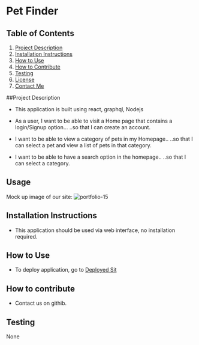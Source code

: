 # Pet Finder

## Table of Contents
1. [Project Description](#project-description)
2. [Installation Instructions](#installation-Instructions)
3. [How to Use](#how-to-use)
4. [How to Contribute](#how-to-contribute)
5. [Testing](#testing)
6. [License](#license)
7. [Contact Me](#contact-me)

##Project Description
* This application is built using react, graphql, Nodejs
 
* As a user, I want to be able to visit a Home page that contains a login/Signup option...
 ..so that I can create an account.
 
* I want to be able to view a category of pets in my Homepage..
 ..so that I can select a pet and view a list of pets in that category.

* I want to be able to have a search option in the homepage..
 ..so that I can select a category.

 ## Usage
 Mock up image of our site:
![portfolio-15](https://user-images.githubusercontent.com/114313171/230281631-e59ecb4d-7767-4389-8b1e-a6324954c539.jpg)

 ## Installation Instructions
 * This application should be used via web interface, no installation required.

 ## How to Use
 * To deploy application, go to [Deployed Sit](https://pet-picker-mern.herokuapp.com/)

## How to contribute
* Contact us on githib.

## Testing
None
